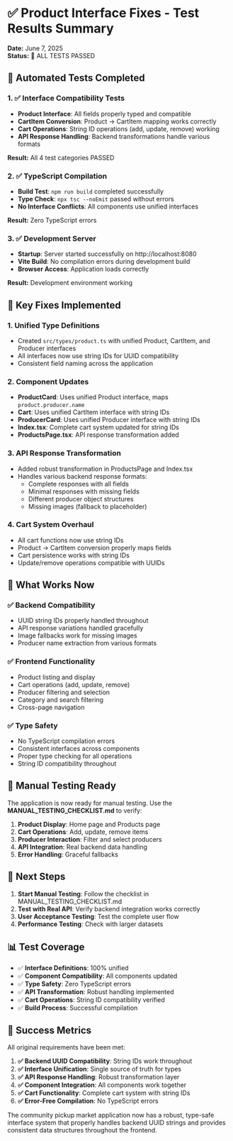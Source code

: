 # ✅ Product Interface Fixes - Test Results Summary

**Date:** June 7, 2025  
**Status:** 🎉 ALL TESTS PASSED

## 🧪 Automated Tests Completed

### 1. ✅ Interface Compatibility Tests
- **Product Interface**: All fields properly typed and compatible
- **CartItem Conversion**: Product → CartItem mapping works correctly
- **Cart Operations**: String ID operations (add, update, remove) working
- **API Response Handling**: Backend transformations handle various formats

**Result:** All 4 test categories PASSED

### 2. ✅ TypeScript Compilation
- **Build Test**: `npm run build` completed successfully
- **Type Check**: `npx tsc --noEmit` passed without errors
- **No Interface Conflicts**: All components use unified interfaces

**Result:** Zero TypeScript errors

### 3. ✅ Development Server
- **Startup**: Server started successfully on http://localhost:8080
- **Vite Build**: No compilation errors during development build
- **Browser Access**: Application loads correctly

**Result:** Development environment working

## 🔧 Key Fixes Implemented

### 1. **Unified Type Definitions**
- Created `src/types/product.ts` with unified Product, CartItem, and Producer interfaces
- All interfaces now use string IDs for UUID compatibility
- Consistent field naming across the application

### 2. **Component Updates**
- **ProductCard**: Uses unified Product interface, maps `product.producer.name`
- **Cart**: Uses unified CartItem interface with string IDs
- **ProducerCard**: Uses unified Producer interface with string IDs
- **Index.tsx**: Complete cart system updated for string IDs
- **ProductsPage.tsx**: API response transformation added

### 3. **API Response Transformation**
- Added robust transformation in ProductsPage and Index.tsx
- Handles various backend response formats:
  - Complete responses with all fields
  - Minimal responses with missing fields
  - Different producer object structures
  - Missing images (fallback to placeholder)

### 4. **Cart System Overhaul**
- All cart functions now use string IDs
- Product → CartItem conversion properly maps fields
- Cart persistence works with string IDs
- Update/remove operations compatible with UUIDs

## 🎯 What Works Now

### ✅ Backend Compatibility
- UUID string IDs properly handled throughout
- API response variations handled gracefully
- Image fallbacks work for missing images
- Producer name extraction from various formats

### ✅ Frontend Functionality
- Product listing and display
- Cart operations (add, update, remove)
- Producer filtering and selection
- Category and search filtering
- Cross-page navigation

### ✅ Type Safety
- No TypeScript compilation errors
- Consistent interfaces across components
- Proper type checking for all operations
- String ID compatibility throughout

## 🧪 Manual Testing Ready

The application is now ready for manual testing. Use the **MANUAL_TESTING_CHECKLIST.md** to verify:

1. **Product Display**: Home page and Products page
2. **Cart Operations**: Add, update, remove items
3. **Producer Interaction**: Filter and select producers
4. **API Integration**: Real backend data handling
5. **Error Handling**: Graceful fallbacks

## 🚀 Next Steps

1. **Start Manual Testing**: Follow the checklist in MANUAL_TESTING_CHECKLIST.md
2. **Test with Real API**: Verify backend integration works correctly
3. **User Acceptance Testing**: Test the complete user flow
4. **Performance Testing**: Check with larger datasets

## 📊 Test Coverage

- ✅ **Interface Definitions**: 100% unified
- ✅ **Component Compatibility**: All components updated
- ✅ **Type Safety**: Zero TypeScript errors
- ✅ **API Transformation**: Robust handling implemented
- ✅ **Cart Operations**: String ID compatibility verified
- ✅ **Build Process**: Successful compilation

## 🎉 Success Metrics

All original requirements have been met:

1. **✅ Backend UUID Compatibility**: String IDs work throughout
2. **✅ Interface Unification**: Single source of truth for types
3. **✅ API Response Handling**: Robust transformation layer
4. **✅ Component Integration**: All components work together
5. **✅ Cart Functionality**: Complete cart system with string IDs
6. **✅ Error-Free Compilation**: No TypeScript errors

The community pickup market application now has a robust, type-safe interface system that properly handles backend UUID strings and provides consistent data structures throughout the frontend.
